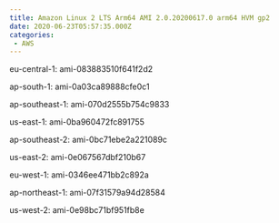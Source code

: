 ```yaml
---
title: Amazon Linux 2 LTS Arm64 AMI 2.0.20200617.0 arm64 HVM gp2
date: 2020-06-23T05:57:35.000Z
categories:
 - AWS
---
```


eu-central-1: ami-083883510f641f2d2

ap-south-1: ami-0a03ca89888cfe0c1

ap-southeast-1: ami-070d2555b754c9833

us-east-1: ami-0ba960472fc891755

ap-southeast-2: ami-0bc71ebe2a221089c

us-east-2: ami-0e067567dbf210b67

eu-west-1: ami-0346ee471bb2c892a

ap-northeast-1: ami-07f31579a94d28584

us-west-2: ami-0e98bc71bf951fb8e

